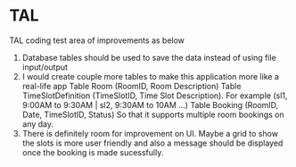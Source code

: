 # TAL
 TAL coding test
area of improvements as below
1. Database tables should be used to save the data instead of using file input/output
2. I would create couple more tables to make this application more like a real-life app
   Table Room (RoomID, Room Description)
   Table TimeSlotDefinition (TimeSlotID, Time Slot Description). For example (sl1, 9:00AM to 9:30AM | sl2, 9:30AM to 10AM ...)
   Table Booking (RoomID, Date, TimeSlotID, Status)
   So that it supports multiple room bookings on any day.
3. There is definitely room for improvement on UI. Maybe a grid to show the slots is more user friendly and also a message should be displayed once the booking is made sucessfully.
